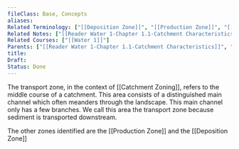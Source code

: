 ```yaml
---
fileClass: Base, Concepts
aliases: 
Related Terminology: ["[[Deposition Zone]]", "[[Production Zone]]", "[[Catchment Zoning]]"]
Related Notes: ["[[Reader Water 1-Chapter 1.1-Catchment Characteristics]]"]
Related Courses: ["[[Water 1]]"]
Parents: ["[[Reader Water 1-Chapter 1.1-Catchment Characteristics]]", "[[Catchment Zoning]]"]
title: 
Draft: 
Status: Done
---
```

The transport zone, in the context of [[Catchment Zoning]], refers to the middle course of a catchment. This area consists of a distinguished main channel which often meanders through the landscape. This main channel only has a few branches. We call this area the transport zone because sediment is transported downstream.

The other zones identified are the [[Production Zone]] and the [[Deposition Zone]]